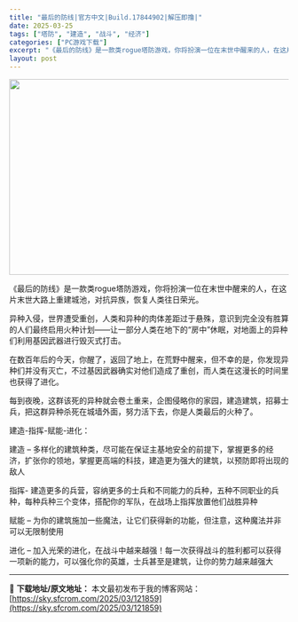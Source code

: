 ```yaml
---
title: "最后的防线|官方中文|Build.17844902|解压即撸|"
date: 2025-03-25
tags: ["塔防", "建造", "战斗", "经济"]
categories: ["PC游戏下载"]
excerpt: "《最后的防线》是一款类rogue塔防游戏，你将扮演一位在末世中醒来的人，在这片末世大路上重建城池，对抗异族，恢复人类往日荣光。 异种入侵，世界遭受重创，人类和异种的肉体差距过于悬殊，意识到完全没有胜算的人们最终启用火种计划——让一部分人类在地下的“房中”休眠，对地面上的异种们利用基因武器进行毁灭式打&hellip;"
layout: post
---
```


<img class="aligncenter size-full wp-image-121842" src="https://sky.sfcrom.com/wp-content/uploads/2025/03/2025032508560156.webp" alt="" width="616" height="353" />

《最后的防线》是一款类rogue塔防游戏，你将扮演一位在末世中醒来的人，在这片末世大路上重建城池，对抗异族，恢复人类往日荣光。

异种入侵，世界遭受重创，人类和异种的肉体差距过于悬殊，意识到完全没有胜算的人们最终启用火种计划——让一部分人类在地下的“房中”休眠，对地面上的异种们利用基因武器进行毁灭式打击。

在数百年后的今天，你醒了，返回了地上，在荒野中醒来，但不幸的是，你发现异种们并没有灭亡，不过基因武器确实对他们造成了重创，而人类在这漫长的时间里也获得了进化。

每到夜晚，这群该死的异种就会卷土重来，企图侵略你的家园，建造建筑，招募士兵，把这群异种杀死在城墙外面，努力活下去，你是人类最后的火种了。

建造-指挥-赋能-进化：

建造 – 多样化的建筑种类，尽可能在保证主基地安全的前提下，掌握更多的经济，扩张你的领地，掌握更高端的科技，建造更为强大的建筑，以预防即将出现的敌人

指挥- 建造更多的兵营，容纳更多的士兵和不同能力的兵种，五种不同职业的兵种，每种兵种三个变体，搭配你的军队，在战场上指挥放置他们战胜异种

赋能 – 为你的建筑施加一些魔法，让它们获得新的功能，但注意，这种魔法并非可以无限制使用

进化 – 加入光荣的进化，在战斗中越来越强！每一次获得战斗的胜利都可以获得一项新的能力，可以强化你的英雄，士兵甚至是建筑，让你的势力越来越强大

---
📖 **下载地址/原文地址：** 本文最初发布于我的博客网站：[https://sky.sfcrom.com/2025/03/121859](https://sky.sfcrom.com/2025/03/121859)
